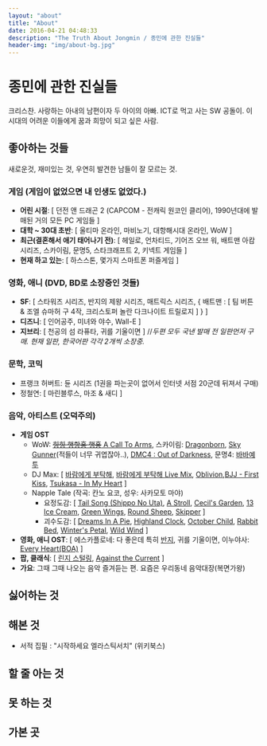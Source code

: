 ```yaml
---
layout: "about"
title: "About"
date: 2016-04-21 04:48:33
description: "The Truth About Jongmin / 종민에 관한 진실들"
header-img: "img/about-bg.jpg"
---
```


# 종민에 관한 진실들

크리스찬. 사랑하는 아내의 남편이자 두 아이의 아빠. ICT로 먹고 사는 SW 공돌이. 이 시대의 어려운 이들에게 꿈과 희망이 되고 싶은 사람.

## 좋아하는 것들

새로운것, 재미있는 것, 우연히 발견한 남들이 잘 모르는 것.

### 게임 (게임이 없었으면 내 인생도 없었다.)
- **어린 시절**: [ 던전 앤 드래곤 2 (CAPCOM - 전캐릭 원코인 클리어), 1990년대에 발매된 거의 모든 PC 게임들 ]
- **대학 ~ 30대 초반**: [ 울티마 온라인, 마비노기, 대항해시대 온라인, WoW ]
- **최근(결혼해서 애기 태어나기 전)**: [ 헤일로, 언차티드, 기어즈 오브 워, 배트맨 아캄 시리즈, 스카이림, 문명5, 스타크래프트 2, 키넥트 게임들 ]
- **현재 하고 있는**: [ 하스스톤, 몇가지 스마트폰 퍼즐게임 ]

### 영화, 애니 (DVD, BD로 소장중인 것들)
- **SF**: [ 스타워즈 시리즈, 반지의 제왕 시리즈, 매트릭스 시리즈, { 배트맨 : [ 팀 버튼 & 조엘 슈마허 구 4작, 크리스토퍼 놀란 다크나이트 트릴로지 ] } ]
- **디즈니**: [ 인어공주, 미녀와 야수, Wall-E ]
- **지브리**: [ 천공의 섬 라퓨타, 귀를 기울이면 ] //*두편 모두 국낸 발매 전 일판먼저 구매. 현재 일판, 한국어판 각각 2개씩 소장중.*

### 문학, 코믹
- 프랭크 허버트: 듄 시리즈 (1권을 파는곳이 없어서 인터넷 서점 20군데 뒤져서 구매)
- 정철연: [ 마린블루스, 마조 & 새디 ]

### 음악, 아티스트 (오덕주의)
- **게임 OST**
  - WoW: [~~힝힝 행항홍 행홍~~ A Call To Arms](https://namu.wiki/w/A%20Call%20To%20Arms), 스카이림: [Dragonborn](https://namu.wiki/w/Dragonborn), [Sky Gunner](https://www.youtube.com/watch?v=cjo-9a9KLQ8)(적들이 너무 귀엽잖아..), [DMC4 : Out of Darkness](https://www.youtube.com/watch?v=2VpdX7mdvtw), 문명4: [바바예투](https://www.youtube.com/watch?v=A4Pxc-iW5wM)
  - DJ Max: [ [바람에게 부탁해](https://www.youtube.com/watch?v=1ERvK2RCqBY), [바람에게 부탁해 Live Mix](https://www.youtube.com/watch?v=tIJweJMbt50), [Oblivion](https://www.youtube.com/watch?v=1UwAUAayvbY),[BJJ - First Kiss](https://www.youtube.com/watch?v=BQt6GO7y8vc), [Tsukasa - In My Heart](https://www.youtube.com/watch?v=buRJe3lPdNo) ]
  - Napple Tale (작곡: 칸노 요코, 성우: 사카모토 마야)
    - 요정도감: [ [Tail Song (Shippo No Uta)](https://www.youtube.com/watch?v=vJnqqlZ05Yw&list=PL17tyYsAK0pasreaFLwzUBj1yTqXNxi7Z&index=23), [A Stroll](https://www.youtube.com/watch?v=v_T2bEBiBR8&list=PL17tyYsAK0pasreaFLwzUBj1yTqXNxi7Z&index=3), [Cecil's Garden](https://www.youtube.com/watch?v=OwuIwe_Ldtw&index=1&list=PL17tyYsAK0pasreaFLwzUBj1yTqXNxi7Z), [13 Ice Cream](https://www.youtube.com/watch?v=E3IWkPkB7ts&list=PL17tyYsAK0pasreaFLwzUBj1yTqXNxi7Z&index=4), [Green Wings](https://www.youtube.com/watch?v=xm_ilry1OLA&index=15&list=PL17tyYsAK0pasreaFLwzUBj1yTqXNxi7Z), [Round Sheep](https://www.youtube.com/watch?v=cRUCo6fbGFg&index=17&list=PL17tyYsAK0pasreaFLwzUBj1yTqXNxi7Z), [Skipper](https://www.youtube.com/watch?v=J3kpoyzJ0Bs&list=PL17tyYsAK0pasreaFLwzUBj1yTqXNxi7Z&index=18) ]
    - 괴수도감: [ [Dreams In A Pie](https://www.youtube.com/watch?v=dujxuA71tWw&index=30&list=PL17tyYsAK0pasreaFLwzUBj1yTqXNxi7Z), [Highland Clock](https://www.youtube.com/watch?v=e0fCNU5B3s0&list=PL17tyYsAK0pasreaFLwzUBj1yTqXNxi7Z&index=32), [October Child](https://www.youtube.com/watch?v=48gtTSS9xW8&list=PL17tyYsAK0pasreaFLwzUBj1yTqXNxi7Z&index=35), [Rabbit Bed](https://www.youtube.com/watch?v=fBMD7NfnAe4&list=PL17tyYsAK0pasreaFLwzUBj1yTqXNxi7Z&index=37), [Winter's Petal](https://www.youtube.com/watch?v=J-7zh838o1o&index=49&list=PL17tyYsAK0pasreaFLwzUBj1yTqXNxi7Z), [Wild Wind](https://www.youtube.com/watch?v=sR_Nc_wMWD4&index=50&list=PL17tyYsAK0pasreaFLwzUBj1yTqXNxi7Z) ]
- **영화, 애니 OST**: [ 에스카플로네: 다 좋은데 특히 [반지](https://www.youtube.com/watch?v=2BcGZUKMCJs), 귀를 기울이면, 이누야사: [Every Heart(BOA)](https://www.youtube.com/watch?v=BojuFgxjkOs) ]
- **팝, 클래식**: [ [린지 스털링](https://www.youtube.com/user/lindseystomp), [Against the Current](https://www.youtube.com/channel/UCxMsgwldMZiuFTD6jjv32yQ) ]
- **가요**: 그때 그때 나오는 음악 즐겨듣는 편. 요즘은 우리동네 음악대장(복면가왕)


### 

## 싫어하는 것

## 해본 것
- 서적 집필 : "시작하세요 엘라스틱서치" (위키북스)

## 할 줄 아는 것

## 못 하는 것


## 가본 곳

